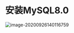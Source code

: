 # 安装MySQL8.0

![image-20200926140116759](https://cdn.jsdelivr.net/gh/NicholasRain/pictures@master/20200926143048.jpg)